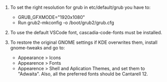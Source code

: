 1. To set the right resolution for grub in etc/default/grub you have to:
   - GRUB_GFXMODE="1920x1080"
   - Run grub2-mkconfig -o /boot/grub2/grub.cfg

2. To use the default VSCode font, cascadia-code-fonts must be installed.
3. To restore the original GNOME settings if KDE overwrites them, install gnome-tweaks and go to:
      - Appearance > Icons
      - Appearence > Fonts
      - Appearence > Shell and Aplication Themes,
   and set them to "Adwaita".
   Also, all the preferred fonts should be Cantarell 12.
